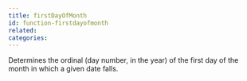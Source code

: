 ```yaml
---
title: firstDayOfMonth
id: function-firstdayofmonth
related:
categories:
---
```


Determines the ordinal (day number, in the year) of the first
        day of the month in which a given date falls.
